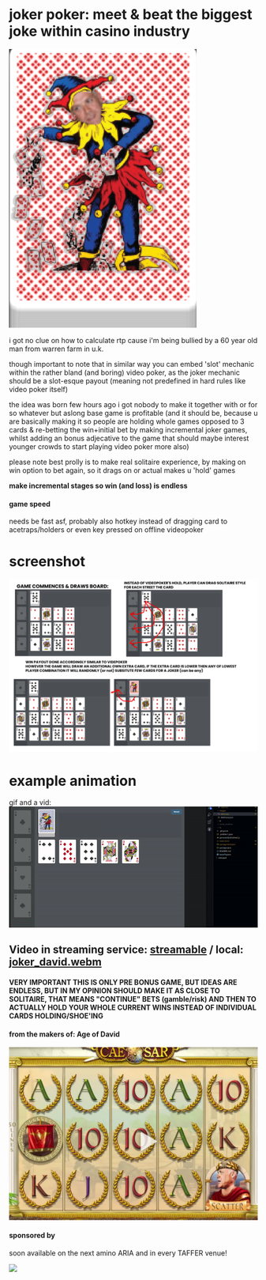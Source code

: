 # joker poker: meet & beat the biggest joke within casino industry
![](david.png)

i got no clue on how to calculate rtp cause i'm being bullied by a 60 year old man from warren farm in u.k. 

though important to note that in similar way you can embed 'slot' mechanic within the rather bland (and boring) video poker, as the joker mechanic should be a slot-esque payout (meaning not predefined in hard rules like video poker itself)

the idea was born few hours ago i got nobody to make it together with or for so whatever but aslong base game is profitable (and it should be, because u are basically making it so people are holding whole games opposed to 3 cards & re-betting the win+initial bet by making incremental joker games, whilst adding an bonus adjecative to the game that should maybe interest younger crowds to start playing video poker more also)

please note best prolly is to make real solitaire experience, by making on win option to bet again, so it drags on or actual makes u 'hold' games

**make incremental stages so win (and loss) is endless**

#### game speed
needs be fast asf, probably also hotkey instead of dragging card to acetraps/holders or even key pressed on offline videopoker

# screenshot
![](poker_game.png)

# example animation

gif and a vid:
![example gif](example-animation.gif)

## Video in streaming service: [streamable](https://streamable.com/uglo8g) / local: [joker_david.webm](joker_david.webm)


#### __VERY IMPORTANT THIS IS ONLY PRE BONUS GAME, BUT IDEAS ARE ENDLESS, BUT IN MY OPINION SHOULD MAKE IT AS CLOSE TO SOLITAIRE, THAT MEANS "CONTINUE" BETS (gamble/risk) AND THEN TO ACTUALLY HOLD YOUR WHOLE CURRENT WINS INSTEAD OF INDIVIDUAL CARDS HOLDING/SHOE'ING__


#### from the makers of: Age of David
[![Alt text](ageofdavid.png)](https://streamable.com/4zpzzy)


#### sponsored by
soon available on the next amino ARIA and in every TAFFER venue!

![](https://shop-jontaffer-com.3dcartstores.com/assets/images/thumbnails/Raise%20the%20Bar%20Cover_thumbnail.jpg)


